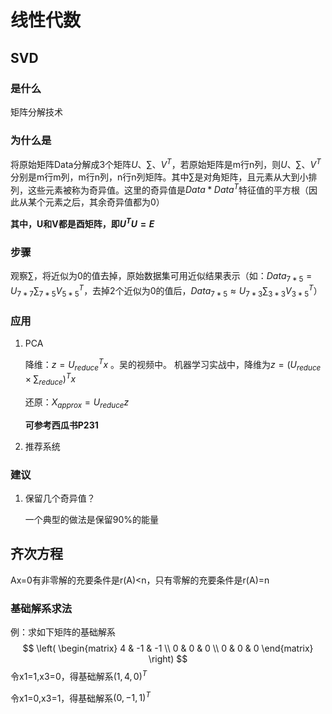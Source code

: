 # 线性代数

## SVD

### 是什么

矩阵分解技术

### 为什么是

将原始矩阵Data分解成3个矩阵$U、 \sum、 V^T$，若原始矩阵是m行n列，则$U、 \sum、 V^T$分别是m行m列，m行n列，n行n列矩阵。其中$\sum$是对角矩阵，且元素从大到小排列，这些元素被称为奇异值。这里的奇异值是$Data * Data^T$特征值的平方根（因此从某个元素之后，其余奇异值都为0）

**其中，U和V都是酉矩阵，即$U^T U=E$**

### 步骤

观察$\sum$，将近似为0的值去掉，原始数据集可用近似结果表示（如：$Data_{7*5} = U_{7*7} \sum_{7*5} V^T_{5*5}$，去掉2个近似为0的值后，$Data_{7*5} \approx U_{7*3} \sum_{3*3} V^T_{3*5}$）

### 应用

1. PCA

   降维：$z = U_{reduce}^T x$ 。吴的视频中。		机器学习实战中，降维为$z = (U_{reduce} \times \sum_{reduce})^T  x$ 

   还原：$X_{approx} = U_{reduce}z$

   **可参考西瓜书P231**

2. 推荐系统

### 建议

1. 保留几个奇异值？

   一个典型的做法是保留90%的能量

## 齐次方程

Ax=0有非零解的充要条件是r(A)<n，只有零解的充要条件是r(A)=n

### 基础解系求法

例：求如下矩阵的基础解系
$$
\left(
\begin{matrix}
4 & -1 & -1 \\
0 & 0 & 0 \\
0 & 0 & 0
\end{matrix}
\right)
$$
令x1=1,x3=0，得基础解系$(1,4,0)^T$

令x1=0,x3=1，得基础解系$(0,-1,1)^T$

